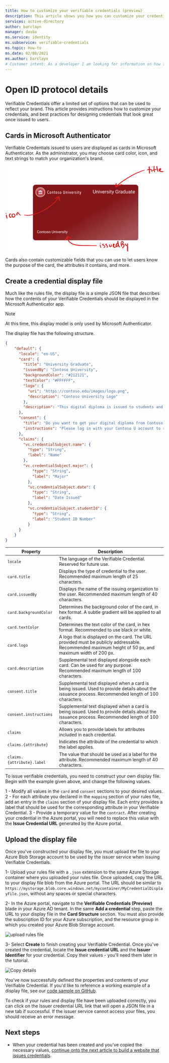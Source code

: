 ```yaml
---
title: How to customize your verifiable credentials (preview)
description: This article shows you how you can customize your credentials
services: active-directory
author: barclayn
manager: davba
ms.service: identity
ms.subservice: verifiable-credentials
ms.topic: how-to
ms.date: 02/08/2021
ms.author: barclayn
# Customer intent: As a developer I am looking for information on how to enable my users to control their own information 
---
```


# Open ID protocol details

Verifiable Credentials offer a limited set of options that can be used to reflect your brand. This article provides instructions how to customize your credentials, and best practices for designing credentials that look great once issued to users.

## Cards in Microsoft Authenticator

Verifiable Credentials issued to users are displayed as cards in Microsoft Authenticator. As the administrator, you may choose card color, icon, and text strings to match your organization's brand.

![card example](media/credential-design/authenticator-card-display.png)

Cards also contain customizable fields that you can use to let users know the purpose of the card, the attributes it contains, and more.

## Create a credential display file

Much like the rules file, the display file is a simple JSON file that describes how the contents of your Verifiable Credentials should be displayed in the Microsoft Authenticator app. 

>[!NOTE]
> At this time, this display model is only used by Microsoft Authenticator.

The display file has the following structure.

```json
{
    "default": {
      "locale": "en-US",
      "card": {
        "title": "University Graduate",
        "issuedBy": "Contoso University",
        "backgroundColor": "#212121",
        "textColor": "#FFFFFF",
        "logo": {
          "uri": "https://contoso.edu/images/logo.png",
          "description": "Contoso University Logo"
        },
        "description": "This digital diploma is issued to students and alumni of Contoso University."
      },
      "consent": {
        "title": "Do you want to get your digital diploma from Contoso U?",
        "instructions": "Please log in with your Contoso U account to receive your digital diploma."
      },
      "claims": {
        "vc.credentialSubject.name": {
          "type": "String",
          "label": "Name"
        },
        "vc.credentialSubject.major": {
            "type": "String",
            "label": "Major"
          },
          "vc.credentialSubject.date": {
            "type": "String",
            "label": "Date Issued"
          },
          "vc.credentialSubject.studentId": {
            "type": "String",
            "label": "Student ID Number"
          }
      }
    }
}
```

| Property | Description |
| -------- | ----------- |
| `locale` | The language of the Verifiable Credential. Reserved for future use. | 
| `card.title` | Displays the type of credential to the user. Recommended maximum length of 25 characters. | 
| `card.issuedBy` | Displays the name of the issuing organization to the user. Recommended maximum length of 40 characters. |
| `card.backgroundColor` | Determines the background color of the card, in hex format. A subtle gradient will be applied to all cards. |
| `card.textColor` | Determines the text color of the card, in hex format. Recommended to use black or white. |
| `card.logo` | A logo that is displayed on the card. The URL provided must be publicly addressable. Recommended maximum height of 50 px, and maximum width of 200 px. | 
| `card.description` | Supplemental text displayed alongside each card. Can be used for any purpose. Recommended maximum length of 100 characters. |
| `consent.title` | Supplemental text displayed when a card is being issued. Used to provide details about the issuance process. Recommended length of 100 characters. |
| `consent.instructions` | Supplemental text displayed when a card is being issued. Used to provide details about the issuance process. Recommended length of 100 characters. |
| `claims` | Allows you to provide labels for attributes included in each credential. |
| `claims.{attribute}` | Indicates the attribute of the credential to which the label applies. |
| `claims.{attribute}.label` | The value that should be used as a label for the attribute. Recommended maximum length of 40 characters. |


To issue verifiable credentials, you need to construct your own display file. Begin with the example given above, and change the following values.

1 - Modify all values in the `card` and `consent` sections to your desired values.
2 - For each attribute you declared in the `mapping` section of your rules file, add an entry in the `claims` section of your display file. Each entry provides a label that should be used for the corresponding attribute in your Verifiable Credential.
3 - Provide a temporary value for the `contract`. After creating your credential in the Azure portal, you will need to replace this value with the **Issue Credential URL** generated by the Azure portal.

## Upload the display file

Once you've constructed your display file, you must upload the file to your Azure Blob Storage account to be used by the issuer service when issuing Verifiable Credentials.

1- Upload your rules file with a `.json` extension to the same Azure Storage container where you uploaded your rules file. Once uploaded, copy the URL to your display file blob from the Azure portal. The URL should be similar to `https://mystorage.blob.core.windows.net/mycontainer/MyCredentialDisplayFile.json`, without any spaces or special characters.

2-  In the Azure portal, navigate to the **Verifiable Credentials (Preview)** blade in your Azure AD tenant. In the same **Add a credential** step, paste the URL to your display file in the **Card Structure** section. You must also provide the subscription ID for your Azure subscription, and the resource group in which you created your Azure Blob Storage account.



![upload rules file](/media/credential-design/admin-screenshot-upload-rules.png)

3- Select **Create** to finish creating your Verifiable Credential. Once you've created the credential, locate the **Issue credential URL** and the **Issuer Identifier** for your credential. Copy their values - you'll need them later in the tutorial.


![Copy details](/media/credential-design/admin-screenshot-created-credential.png)

You've now successfully defined the properties and contents of your Verifiable Credential. If you'd like to reference a working example of a display file, see our [code sample on GitHub](https://github.com/Azure-Samples/active-directory-verifiable-credentials).

To check if your rules and display file have been uploaded correctly, you can click on the Issuer credential URL link that will open a JSON file in a new tab if successful. If the issuer service cannot access your files, you should receive an error message.

## Next steps

- When your credential has been created and you've copied the necessary values, [continue onto the next article to build a website that issues credentials](credential-issue-flow.md).

